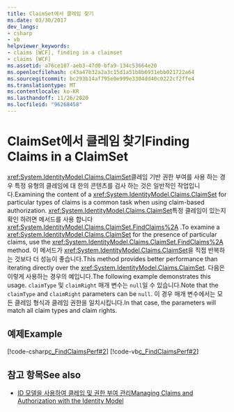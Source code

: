 ```yaml
---
title: ClaimSet에서 클레임 찾기
ms.date: 03/30/2017
dev_langs:
- csharp
- vb
helpviewer_keywords:
- claims [WCF], finding in a claimset
- claims [WCF]
ms.assetid: a76ce107-aeb3-47d0-bfa9-134c53664e20
ms.openlocfilehash: c43a47b32a2a3c15d1a51b8b6931ebb021722a64
ms.sourcegitcommit: bc293b14af795e0e999e3304dd40c0222cf2ffe4
ms.translationtype: MT
ms.contentlocale: ko-KR
ms.lasthandoff: 11/26/2020
ms.locfileid: "96268458"
---
```

# <a name="finding-claims-in-a-claimset"></a><span data-ttu-id="8edb9-102">ClaimSet에서 클레임 찾기</span><span class="sxs-lookup"><span data-stu-id="8edb9-102">Finding Claims in a ClaimSet</span></span>

<span data-ttu-id="8edb9-103"><xref:System.IdentityModel.Claims.ClaimSet>클레임 기반 권한 부여를 사용 하는 경우 특정 유형의 클레임에 대 한의 콘텐츠를 검사 하는 것은 일반적인 작업입니다.</span><span class="sxs-lookup"><span data-stu-id="8edb9-103">Examining the content of a <xref:System.IdentityModel.Claims.ClaimSet> for particular types of claims is a common task when using claim-based authorization.</span></span> <span data-ttu-id="8edb9-104"><xref:System.IdentityModel.Claims.ClaimSet>특정 클레임이 있는지 확인 하려면 메서드를 사용 합니다 <xref:System.IdentityModel.Claims.ClaimSet.FindClaims%2A> .</span><span class="sxs-lookup"><span data-stu-id="8edb9-104">To examine a <xref:System.IdentityModel.Claims.ClaimSet> for the presence of particular claims, use the <xref:System.IdentityModel.Claims.ClaimSet.FindClaims%2A> method.</span></span> <span data-ttu-id="8edb9-105">이 메서드가 <xref:System.IdentityModel.Claims.ClaimSet>을 직접 반복하는 것보다 더 성능이 좋습니다.</span><span class="sxs-lookup"><span data-stu-id="8edb9-105">This method provides better performance than iterating directly over the <xref:System.IdentityModel.Claims.ClaimSet>.</span></span> <span data-ttu-id="8edb9-106">다음은 이렇게 사용하는 경우의 예입니다.</span><span class="sxs-lookup"><span data-stu-id="8edb9-106">The following example demonstrates this usage.</span></span> <span data-ttu-id="8edb9-107">`claimType` 및 `claimRight` 매개 변수는 `null`일 수 있습니다.</span><span class="sxs-lookup"><span data-stu-id="8edb9-107">Note that the `claimType` and `claimRight` parameters can be `null`.</span></span> <span data-ttu-id="8edb9-108">이 경우 매개 변수에서는 모든 클레임 형식과 클레임 권한을 일치시킵니다.</span><span class="sxs-lookup"><span data-stu-id="8edb9-108">In that case, the parameters will match all claim types and claim rights.</span></span>  
  
## <a name="example"></a><span data-ttu-id="8edb9-109">예제</span><span class="sxs-lookup"><span data-stu-id="8edb9-109">Example</span></span>  

 [!code-csharp[c_FindClaimsPerf#2](../../../../samples/snippets/csharp/VS_Snippets_CFX/c_findclaimsperf/cs/c_findclaimsperf.cs#2)]
 [!code-vb[c_FindClaimsPerf#2](../../../../samples/snippets/visualbasic/VS_Snippets_CFX/c_findclaimsperf/vb/c_findclaimsperf.vb#2)]  
  
## <a name="see-also"></a><span data-ttu-id="8edb9-110">참고 항목</span><span class="sxs-lookup"><span data-stu-id="8edb9-110">See also</span></span>

- [<span data-ttu-id="8edb9-111">ID 모델을 사용하여 클레임 및 권한 부여 관리</span><span class="sxs-lookup"><span data-stu-id="8edb9-111">Managing Claims and Authorization with the Identity Model</span></span>](managing-claims-and-authorization-with-the-identity-model.md)

